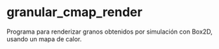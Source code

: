 # granular_cmap_render
Programa para renderizar granos obtenidos por simulación con Box2D, usando un mapa de calor.
